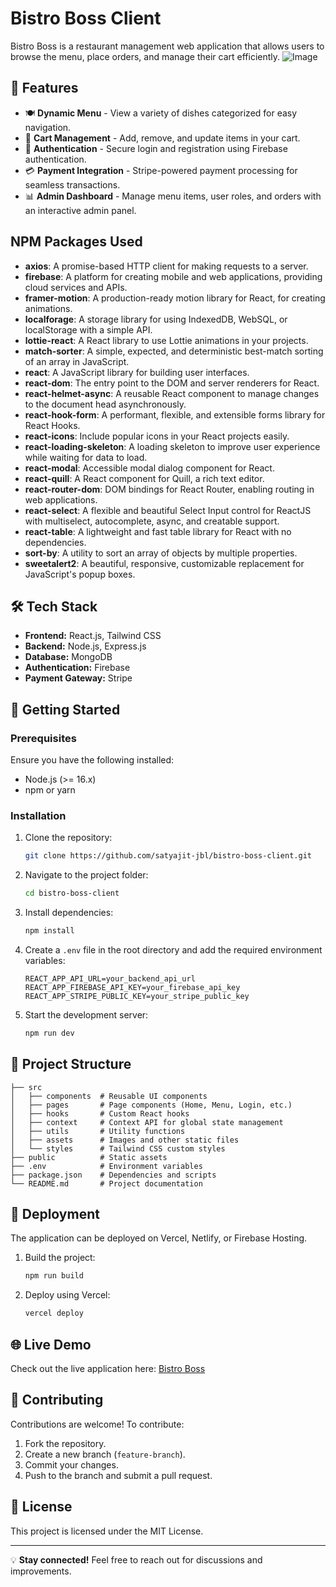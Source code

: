 # Bistro Boss Client

Bistro Boss is a restaurant management web application that allows users to browse the menu, place orders, and manage their cart efficiently.
![Image](https://github.com/user-attachments/assets/905e9bc0-760d-4433-91dc-f320e605bcce)

## 🚀 Features

- 🍽️ **Dynamic Menu** - View a variety of dishes categorized for easy navigation.
- 🛒 **Cart Management** - Add, remove, and update items in your cart.
- 🔐 **Authentication** - Secure login and registration using Firebase authentication.
- 💳 **Payment Integration** - Stripe-powered payment processing for seamless transactions.
- 📊 **Admin Dashboard** - Manage menu items, user roles, and orders with an interactive admin panel.

## NPM Packages Used

- **axios**: A promise-based HTTP client for making requests to a server.
- **firebase**: A platform for creating mobile and web applications, providing cloud services and APIs.
- **framer-motion**: A production-ready motion library for React, for creating animations.
- **localforage**: A storage library for using IndexedDB, WebSQL, or localStorage with a simple API.
- **lottie-react**: A React library to use Lottie animations in your projects.
- **match-sorter**: A simple, expected, and deterministic best-match sorting of an array in JavaScript.
- **react**: A JavaScript library for building user interfaces.
- **react-dom**: The entry point to the DOM and server renderers for React.
- **react-helmet-async**: A reusable React component to manage changes to the document head asynchronously.
- **react-hook-form**: A performant, flexible, and extensible forms library for React Hooks.
- **react-icons**: Include popular icons in your React projects easily.
- **react-loading-skeleton**: A loading skeleton to improve user experience while waiting for data to load.
- **react-modal**: Accessible modal dialog component for React.
- **react-quill**: A React component for Quill, a rich text editor.
- **react-router-dom**: DOM bindings for React Router, enabling routing in web applications.
- **react-select**: A flexible and beautiful Select Input control for ReactJS with multiselect, autocomplete, async, and creatable support.
- **react-table**: A lightweight and fast table library for React with no dependencies.
- **sort-by**: A utility to sort an array of objects by multiple properties.
- **sweetalert2**: A beautiful, responsive, customizable replacement for JavaScript's popup boxes.

## 🛠️ Tech Stack

- **Frontend:** React.js, Tailwind CSS
- **Backend:** Node.js, Express.js
- **Database:** MongoDB
- **Authentication:** Firebase
- **Payment Gateway:** Stripe

## 🎯 Getting Started

### Prerequisites

Ensure you have the following installed:
- Node.js (>= 16.x)
- npm or yarn

### Installation

1. Clone the repository:
   ```sh
   git clone https://github.com/satyajit-jbl/bistro-boss-client.git
   ```
2. Navigate to the project folder:
   ```sh
   cd bistro-boss-client
   ```
3. Install dependencies:
   ```sh
   npm install
   ```
4. Create a `.env` file in the root directory and add the required environment variables:
   ```env
   REACT_APP_API_URL=your_backend_api_url
   REACT_APP_FIREBASE_API_KEY=your_firebase_api_key
   REACT_APP_STRIPE_PUBLIC_KEY=your_stripe_public_key
   ```
5. Start the development server:
   ```sh
   npm run dev
   ```

## 📌 Project Structure

```
├── src
│   ├── components  # Reusable UI components
│   ├── pages       # Page components (Home, Menu, Login, etc.)
│   ├── hooks       # Custom React hooks
│   ├── context     # Context API for global state management
│   ├── utils       # Utility functions
│   ├── assets      # Images and other static files
│   └── styles      # Tailwind CSS custom styles
├── public          # Static assets
├── .env            # Environment variables
├── package.json    # Dependencies and scripts
└── README.md       # Project documentation
```

## 🚀 Deployment

The application can be deployed on Vercel, Netlify, or Firebase Hosting.

1. Build the project:
   ```sh
   npm run build
   ```
2. Deploy using Vercel:
   ```sh
   vercel deploy
   ```
## 🌐 Live Demo

Check out the live application here: [Bistro Boss](https://bistro-boss-d70c3.web.app/)

## 🤝 Contributing

Contributions are welcome! To contribute:
1. Fork the repository.
2. Create a new branch (`feature-branch`).
3. Commit your changes.
4. Push to the branch and submit a pull request.

## 📜 License

This project is licensed under the MIT License.

---

💡 **Stay connected!** Feel free to reach out for discussions and improvements.
